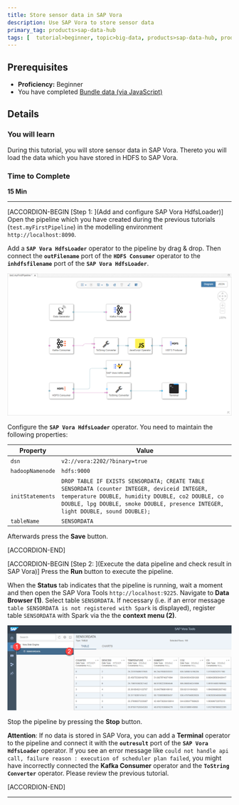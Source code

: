```yaml
---
title: Store sensor data in SAP Vora
description: Use SAP Vora to store sensor data
primary_tag: products>sap-data-hub
tags: [  tutorial>beginner, topic>big-data, products>sap-data-hub, products>sap-vora ]
---
```


## Prerequisites  
 - **Proficiency:** Beginner
 - You have completed [Bundle data (via JavaScript)](https://www.sap.com/developer/tutorials/datahub-pipelines-bundledata.html)

## Details
### You will learn  
During this tutorial, you will store sensor data in SAP Vora. Thereto you will load the data which you have stored in HDFS to SAP Vora.

### Time to Complete
**15 Min**

---

[ACCORDION-BEGIN [Step 1: ](Add and configure SAP Vora HdfsLoader)]
Open the pipeline which you have created during the previous tutorials (`test.myFirstPipeline`) in the modelling environment `http://localhost:8090`.

Add a **`SAP Vora HdfsLoader`** operator to the pipeline by drag & drop. Then connect the **`outFilename`** port of the **`HDFS Consumer`** operator to the **`inhdfsfilename`** port of the **`SAP Vora HdfsLoader`**.

![picture_01](./datahub-pipelines-storeinvora_01.png)  

Configure the **`SAP Vora HdfsLoader`** operator. You need to maintain the following properties:

| Property                       | Value                                |
| ------------------------------ | ------------------------------------ |
| `dsn`                          | `v2://vora:2202/?binary=true`        |
| `hadoopNamenode`               | `hdfs:9000`                          |
| `initStatements`               | `DROP TABLE IF EXISTS SENSORDATA; CREATE TABLE SENSORDATA (counter INTEGER, deviceid INTEGER, temperature DOUBLE, humidity DOUBLE, co2 DOUBLE, co DOUBLE, lpg DOUBLE, smoke DOUBLE, presence INTEGER, light DOUBLE, sound DOUBLE);`   |
| `tableName`                    | `SENSORDATA`                         |

Afterwards press the **Save** button.

[ACCORDION-END]

[ACCORDION-BEGIN [Step 2: ](Execute the data pipeline and check result in SAP Vora)]
Press the **Run** button to execute the pipeline.

When the **Status** tab indicates that the pipeline is running, wait a moment and then open the SAP Vora Tools `http://localhost:9225`. Navigate to **Data Browser (1)**. Select table `SENSORDATA`. If necessary (i.e. if an error message `table SENSORDATA is not registered with Spark` is displayed), register table `SENSORDATA` with Spark via the the **context menu (2)**.

![picture_02](./datahub-pipelines-storeinvora_02.png)  

Stop the pipeline by pressing the **Stop** button.

**Attention**: If no data is stored in SAP Vora, you can add a **Terminal** operator to the pipeline and connect it with the **`outresult`** port of the **`SAP Vora HdfsLoader`** operator. If you see an error message like `could not handle api call, failure reason : execution of scheduler plan failed`, you might have incorrectly connected the **Kafka Consumer** operator and the **`ToString Converter`** operator. Please review the previous tutorial. 

[ACCORDION-END]

---
